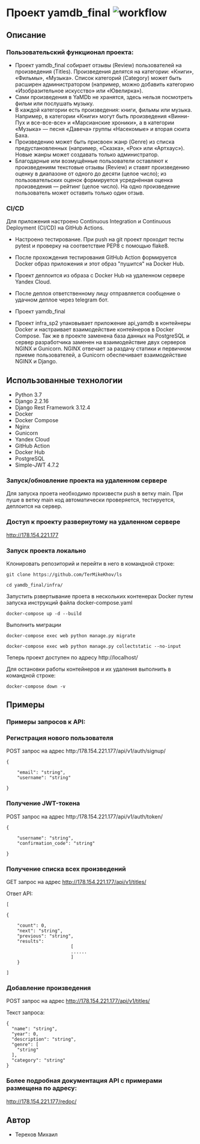 # Проект yamdb_final  ![workflow](https://github.com/TerMikeKhov/yamdb_final/actions/workflows/yamdb_workflow.yml/badge.svg)

## Описание

### Пользовательский функционал проекта:

* Проект yamdb_final собирает отзывы (Review) пользователей на произведения (Titles). Произведения делятся на категории: «Книги», «Фильмы», «Музыка». Список категорий (Category) может быть расширен администратором (например, можно добавить категорию «Изобразительное искусство» или «Ювелирка»).
* Сами произведения в YaMDb не хранятся, здесь нельзя посмотреть фильм или послушать музыку.
* В каждой категории есть произведения: книги, фильмы или музыка. Например, в категории «Книги» могут быть произведения «Винни-Пух и все-все-все» и «Марсианские хроники», а в категории «Музыка» — песня «Давеча» группы «Насекомые» и вторая сюита Баха.
* Произведению может быть присвоен жанр (Genre) из списка предустановленных (например, «Сказка», «Рок» или «Артхаус»). Новые жанры может создавать только администратор.
* Благодарные или возмущённые пользователи оставляют к произведениям текстовые отзывы (Review) и ставят произведению оценку в диапазоне от одного до десяти (целое число); из пользовательских оценок формируется усреднённая оценка произведения — рейтинг (целое число). На одно произведение пользователь может оставить только один отзыв.

### CI/CD

Для приложения настроено Continuous Integration и Continuous Deployment (CI/CD) на GitHub Actions.

* Настроено тестирование. При push на git проект проходит тесты pytest и проверку на соответствие PEP8 с помощью flake8. 
* После прохождения тестирования GitHub Action формируется Docker образ приложения и этот образ "пушится" на Docker Hub.
* Проект деплоится из образа с Docker Hub на удаленном сервере Yandex Cloud.
* После деплоя ответственному лицу отправляется сообщение о удачном деплое через telegram бот.

* Проект yamdb_final 

* Проект infra_sp2 упаковывает приложение api_yamdb в контейнеры Docker и настраивает взаимодействие контейнеров в Docker Compose. Так же в проекте заменена база данных на PostgreSQL и сервер разработчика заменен на взаимодействие двух серверов NGINX и Gunicorn. NGINX отвечает за раздачу статики и первичном приеме пользователей, а Gunicorn обеспечивает взаимодействие NGINX и Django. 

## Использованные технологии

* Python 3.7
* Django 2.2.16
* Django Rest Framework 3.12.4
* Docker
* Docker Compose
* Nginx
* Gunicorn
* Yandex Cloud
* GitHub Action
* Docker Hub
* PostgreSQL
* Simple-JWT 4.7.2


### Запуск/обновление проекта на удаленном сервере

Для запуска проета необходимо произвести push в ветку main.
При пуше в ветку main код автоматически проверяется, тестируется, деплоится на сервер.

### Доступ к проекту развернутому на удаленном сервере

http://178.154.221.177

### Запуск проекта локально

Клонировать репозиторий и перейти в него в командной строке:

```
git clone https://github.com/TerMikeKhov/ls
```

```
cd yamdb_final/infra/
```

Запустить рзвертывание проета в нескольких контенерах Docker путем запуска инструкций файла docker-compose.yaml

```
docker-compose up -d --build
```

Выполнить миграции
```
docker-compose exec web python manage.py migrate
```

```
docker-compose exec web python manage.py collectstatic --no-input 
```


Теперь проект доступен по адресу http://localhost/

Для остановки работы контейнеров и их удаления выполнить в командной строке:
```
docker-compose down -v
```

## Примеры

### Примеры запросов к API:

### Регистрация нового пользователя

POST запрос на адрес
http:/178.154.221.177/api/v1/auth/signup/

```
{

    "email": "string",
    "username": "string"

}
```

### Получение JWT-токена

POST запрос на адрес
http:/178.154.221.177/api/v1/auth/token/

```
{

    "username": "string",
    "confirmation_code": "string"

}
```


### Получение списка всех произведений

GET запрос на адрес
http://178.154.221.177/api/v1/titles/


Ответ API:

```
[

{

    "count": 0,
    "next": "string",
    "previous": "string",
    "results":
                        [
                        ......
                        ]
    }

]
```

### Добавление произведения

POST запрос на адрес
http://178.154.221.177/api/v1/titles/

Текст запроса:

```
{
  "name": "string",
  "year": 0,
  "description": "string",
  "genre": [
    "string"
  ],
  "category": "string"
}
```



### Более подробная документация API с примерами размещена по адресу:
http://178.154.221.177/redoc/

## Автор

* Терехов Михаил
